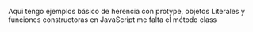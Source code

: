 Aqui tengo ejemplos básico de herencia con protype, objetos Literales y funciones constructoras en JavaScript me falta el método class
